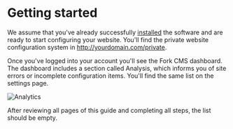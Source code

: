 # Getting started

We assume that you've already successfully [installed](../installation) the software and are ready to start configuring your website. You'll find the private website configuration system in http://yourdomain.com/private. 

Once you've logged into your account you'll see the Fork CMS dashboard. The dashboard includes a section called Analysis, which informs you of site errors or incomplete configuration items. You'll find the same list on the settings page.

![Analytics](https://raw.github.com/forkcms/documentation/master/getting%20started/assets/analyses.png)

After reviewing all pages of this guide and completing all steps, the list should be empty.
